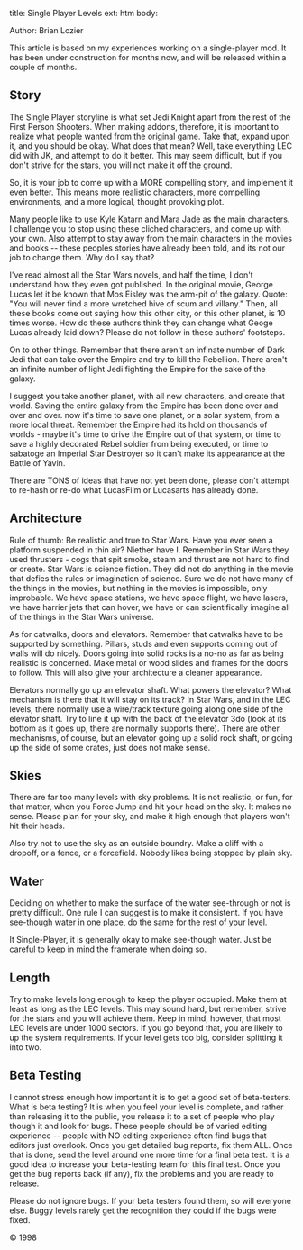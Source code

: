 title: Single Player Levels
ext: htm
body:

Author: Brian Lozier
  
This article is based on my experiences working on a single-player mod. It has 
been under construction for months now, and will be released within a couple of
months.  

## Story

The Single Player storyline is what set Jedi Knight apart from the rest
of the First Person Shooters. When making addons, therefore, it is
important to realize what people wanted from the original game. Take
that, expand upon it, and you should be okay. What does that mean? Well,
take everything LEC did with JK, and attempt to do it better. This may
seem difficult, but if you don't strive for the stars, you will not make
it off the ground.  
  
So, it is your job to come up with a MORE compelling story, and
implement it even better. This means more realistic characters, more
compelling environments, and a more logical, thought provoking plot.  
  
Many people like to use Kyle Katarn and Mara Jade as the main
characters. I challenge you to stop using these cliched characters, and
come up with your own. Also attempt to stay away from the main
characters in the movies and books -- these peoples stories have already
been told, and its not our job to change them. Why do I say that?  
  
I've read almost all the Star Wars novels, and half the time, I don't
understand how they even got published. In the original movie, George
Lucas let it be known that Mos Eisley was the arm-pit of the galaxy.
Quote: "You will never find a more wretched hive of scum and villany."
Then, all these books come out saying how this other city, or this other
planet, is 10 times worse. How do these authors think they can change
what Geoge Lucas already laid down? Please do not follow in these
authors' footsteps.  
  
On to other things. Remember that there aren't an infinate number of
Dark Jedi that can take over the Empire and try to kill the Rebellion.
There aren't an infinite number of light Jedi fighting the Empire for
the sake of the galaxy.  
  
I suggest you take another planet, with all new characters, and create
that world. Saving the entire galaxy from the Empire has been done over
and over and over. now it's time to save one planet, or a solar system,
from a more local threat. Remember the Empire had its hold on thousands
of worlds - maybe it's time to drive the Empire out of that system, or
time to save a highly decorated Rebel soldier from being executed, or
time to sabatoge an Imperial Star Destroyer so it can't make its
appearance at the Battle of Yavin.  
  
There are TONS of ideas that have not yet been done, please don't
attempt to re-hash or re-do what LucasFilm or Lucasarts has already
done.  
  
## Architecture

Rule of thumb: Be realistic and true to Star Wars. Have you ever seen a
platform suspended in thin air? Niether have I. Remember in Star Wars
they used thrusters - cogs that spit smoke, steam and thrust are not
hard to find or create. Star Wars is science fiction. They did not do
anything in the movie that defies the rules or imagination of science.
Sure we do not have many of the things in the movies, but nothing in the
movies is impossible, only improbable. We have space stations, we have
space flight, we have lasers, we have harrier jets that can hover, we
have or can scientifically imagine all of the things in the Star Wars
universe.  
  
As for catwalks, doors and elevators. Remember that catwalks have to be
supported by something. Pillars, studs and even supports coming out of
walls will do nicely. Doors going into solid rocks is a no-no as far as
being realistic is concerned. Make metal or wood slides and frames for
the doors to follow. This will also give your architecture a cleaner
appearance.  
  
Elevators normally go up an elevator shaft. What powers the elevator?
What mechanism is there that it will stay on its track? In Star Wars,
and in the LEC levels, there normally use a wire/track texture going
along one side of the elevator shaft. Try to line it up with the back of
the elevator 3do (look at its bottom as it goes up, there are normally
supports there). There are other mechanisms, of course, but an elevator
going up a solid rock shaft, or going up the side of some crates, just
does not make sense.  
 
## Skies

There are far too many levels with sky problems. It is not realistic, or
fun, for that matter, when you Force Jump and hit your head on the sky.
It makes no sense. Please plan for your sky, and make it high enough
that players won't hit their heads.  
  
Also try not to use the sky as an outside boundry. Make a cliff with a
dropoff, or a fence, or a forcefield. Nobody likes being stopped by
plain sky.  
  
## Water

Deciding on whether to make the surface of the water see-through or not
is pretty difficult. One rule I can suggest is to make it consistent. If
you have see-though water in one place, do the same for the rest of your
level.  
  
It Single-Player, it is generally okay to make see-though water. Just be
careful to keep in mind the framerate when doing so.  
  
## Length

Try to make levels long enough to keep the player occupied. Make them at
least as long as the LEC levels. This may sound hard, but remember,
strive for the stars and you will achieve them. Keep in mind, however,
that most LEC levels are under 1000 sectors. If you go beyond that, you
are likely to up the system requirements. If your level gets too big,
consider splitting it into two.  
  
## Beta Testing

I cannot stress enough how important it is to get a good set of
beta-testers. What is beta testing? It is when you feel your level is
complete, and rather than releasing it to the public, you release it to
a set of people who play though it and look for bugs. These people
should be of varied editing experience -- people with NO editing
experience often find bugs that editors just overlook. Once you get
detailed bug reports, fix them ALL. Once that is done, send the level
around one more time for a final beta test. It is a good idea to
increase your beta-testing team for this final test. Once you get the
bug reports back (if any), fix the problems and you are ready to
release.  
  
Please do not ignore bugs. If your beta testers found them, so will
everyone else. Buggy levels rarely get the recognition they could if the
bugs were fixed.  
  
© 1998

